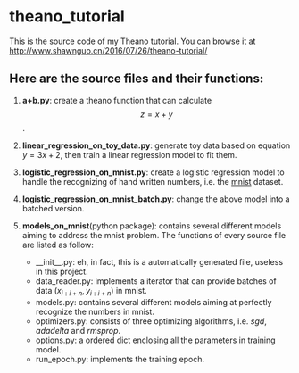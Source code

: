 # theano_tutorial
This is the source code of my Theano tutorial. You can browse it at http://www.shawnguo.cn/2016/07/26/theano-tutorial/
## Here are the source files and their functions:
1. **a+b.py**: create a theano function that can calculate $$z=x+y$$.
 
2. **linear_regression_on_toy_data.py**: generate toy data based on equation $y=3x+2$, then train a linear regression model to fit them.

3. **logistic_regression_on_mnist.py**: create a logistic regression model to handle the recognizing of hand written numbers, i.e. the [mnist](http://yann.lecun.com/exdb/mnist/) dataset.

4. **logistic_regression_on_mnist_batch.py**: change the above model into a batched version.

5. **models_on_mnist**(python package): contains several different models aiming to address the mnist problem. The functions of every source file are listed as follow:
    * \_\_init\_\_.py: eh, in fact, this is a automatically generated file, useless in this project.
    * data_reader.py: implements a iterator that can provide batches of data $(x_{i:i+n}, y_{i:i+n})$ in mnist.
    * models.py: contains several different models aiming at perfectly recognize the numbers in mnist.
    * optimizers.py: consists of three optimizing algorithms, i.e. *sgd*, *adadelta* and *rmsprop*. 
    * options.py: a ordered dict enclosing all the parameters in training model.
    * run_epoch.py: implements the training epoch.